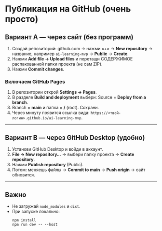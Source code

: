 # Публикация на GitHub (очень просто)

## Вариант A — через сайт (без программ)
1. Создай репозиторий: github.com → нажми «+» → **New repository** → название, например `ai-learning-mvp` → **Public** → **Create**.
2. Нажми **Add file → Upload files** и перетащи СОДЕРЖИМОЕ распакованной папки проекта (не сам ZIP).
3. Нажми **Commit changes**.

### Включаем GitHub Pages
1. В репозитории открой **Settings → Pages**.
2. В разделе **Build and deployment** выбери: Source = **Deploy from a branch**.
3. Branch = **main** и папка = **/** (root). Сохрани.
4. Через минуту появится ссылка вида: `https://<твой-логин>.github.io/ai-learning-mvp`.

---

## Вариант B — через GitHub Desktop (удобно)
1. Установи GitHub Desktop и войди в аккаунт.
2. **File → New repository…** → выбери папку проекта → **Create repository**.
3. Нажми **Publish repository** (Public).
4. Потом: меняешь файлы → **Commit to main** → **Push origin** → сайт обновится.

---

## Важно
- Не загружай `node_modules` и `dist`.
- При запуске локально:
  ```
  npm install
  npm run dev -- --host
  ```
